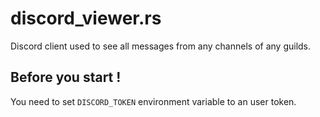 # discord_viewer.rs
Discord client used to see all messages from any channels of any guilds.

## Before you start !
You need to set `DISCORD_TOKEN` environment variable to an user token.
